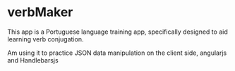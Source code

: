 verbMaker
=========

This app is a Portuguese language training app, specifically designed to aid learning verb conjugation.

Am using it to practice JSON data manipulation on the client side, angularjs and Handlebarsjs